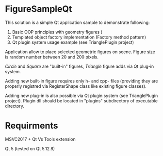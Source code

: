 # FigureSampleQt
This solution is a simple Qt application sample to demonstrate following:
1. Basic OOP principles with geometry figures (
2. Templated object factory implementation (Factory method pattern)
3. Qt plugin system usage example (see TrianglePlugin project)

Application allow to place selected geometric figures on scene. 
Figure size is random number between 20 and 200 pixels.

*Circle* and *Square* are "built-in" figures, *Triangle* figure adds via Qt plug-in system.

Adding new built-in figure requires only h- and cpp- files (providing they are properly registred via RegisterShape class like existing figure classes).

Adding new plug-in is also possible via Qt plugin system (see TrianglePlugin project). Plugin dll should be located in "plugins" subdirectory of executable directory.

# Requirments
MSVC2017 + Qt Vs Tools extension

Qt 5 (tested on Qt 5.12.8) 

